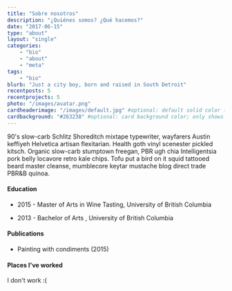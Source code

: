 ```yaml
---
title: "Sobre nosotros"
description: "¿Quiénes somos? ¿Qué hacemos?"
date: "2017-06-15"
type: "about"
layout: "single"
categories:
    - "bio"
    - "about"
    - "meta"
tags:
    - "bio"
blurb: "Just a city boy, born and raised in South Detroit"
recentposts: 5
recentprojects: 5
photo: "/images/avatar.png"
cardheaderimage: "/images/default.jpg" #optional: default solid color if unset
cardbackground: "#263238" #optional: card background color; only shows when no image specified
---
```


90's slow-carb Schlitz Shoreditch mixtape typewriter, wayfarers Austin keffiyeh 
Helvetica artisan flexitarian. Health goth vinyl scenester pickled kitsch. 
Organic slow-carb stumptown freegan, PBR ugh chia Intelligentsia pork belly 
locavore retro kale chips. Tofu put a bird on it squid tattooed beard master 
cleanse, mumblecore keytar mustache blog direct trade PBR&B quinoa.

#### Education

- 2015 - Master of Arts in Wine Tasting, University of British Columbia

- 2013 - Bachelor of Arts , University of British Columbia
 

#### Publications

- Painting with condiments (2015) 

#### Places I've worked

I don't work :(
